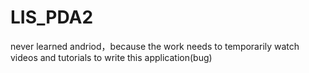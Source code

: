 # LIS_PDA2

never learned andriod，because the work needs to temporarily watch videos and tutorials to write this application(bug)
